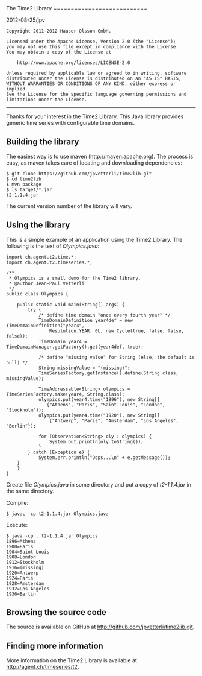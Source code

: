 <link rel="stylesheet" type="text/css" href="README.css"/>
The Time2 Library
===========================

2012-08-25/jpv

	Copyright 2011-2012 Hauser Olsson GmbH.
	
	Licensed under the Apache License, Version 2.0 (the "License");
	you may not use this file except in compliance with the License.
	You may obtain a copy of the License at
	
    	http://www.apache.org/licenses/LICENSE-2.0

	Unless required by applicable law or agreed to in writing, software
	distributed under the License is distributed on an "AS IS" BASIS,
	WITHOUT WARRANTIES OR CONDITIONS OF ANY KIND, either express or implied.
	See the License for the specific language governing permissions and
	limitations under the License.

***

Thanks for your interest in the Time2 Library. This Java library provides 
generic time series with configurable time domains.

Building the library
-

The easiest way is to use maven (<http://maven.apache.org>). The process is easy, 
as maven takes care of locating and downloading dependencies:

	$ git clone https://github.com/jpvetterli/time2lib.git
	$ cd time2lib
	$ mvn package
	$ ls target/*.jar
	t2-1.1.4.jar

The current version number of the library will vary.

Using the library
-

This is a simple example of an application using the Time2 Library. 
The following is the text of _Olympics.java_:

	import ch.agent.t2.time.*;
	import ch.agent.t2.timeseries.*;

	/**
	 * Olympics is a small demo for the Time2 library.
	 * @author Jean-Paul Vetterli
	 */
	public class Olympics {
	
	    public static void main(String[] args) {
	        try {
	            /* define time domain "once every fourth year" */
	            TimeDomainDefinition year4def = new TimeDomainDefinition("year4", 
	                Resolution.YEAR, 0L, new Cycle(true, false, false, false));
	            TimeDomain year4 = TimeDomainManager.getFactory().get(year4def, true);
	            
	            /* define "missing value" for String (else, the default is null) */
	            String missingValue = "(missing)";
	            TimeSeriesFactory.getInstance().define(String.class, missingValue);
	
	            TimeAddressable<String> olympics = TimeSeriesFactory.make(year4, String.class);
	            olympics.put(year4.time("1896"), new String[] 
 	               {"Athens", "Paris", "Saint-Louis", "London", "Stockholm"});
	            olympics.put(year4.time("1920"), new String[] 
	                {"Antwerp", "Paris", "Amsterdam", "Los Angeles", "Berlin"});
	            
	            for (Observation<String> oly : olympics) {
	                System.out.println(oly.toString());
	            }
	        } catch (Exception e) {
	            System.err.println("Oops...\n" + e.getMessage());
        }
	    }
	}

Create file _Olympics.java_ in some directory and put a copy of _t2-1.1.4.jar_
in the same directory.

Compile:

	$ javac -cp t2-1.1.4.jar Olympics.java

Execute:

	$ java -cp .:t2-1.1.4.jar Olympics
	1896=Athens
	1900=Paris
	1904=Saint-Louis
	1908=London
	1912=Stockholm
	1916=(missing)
	1920=Antwerp
	1924=Paris
	1928=Amsterdam
	1932=Los Angeles
	1936=Berlin

Browsing the source code
-

The source is available on GitHub at <http://github.com/jpvetterli/time2lib.git>.

Finding more information
-

More information on the Time2 Library is available at <http://agent.ch/timeseries/t2>.

